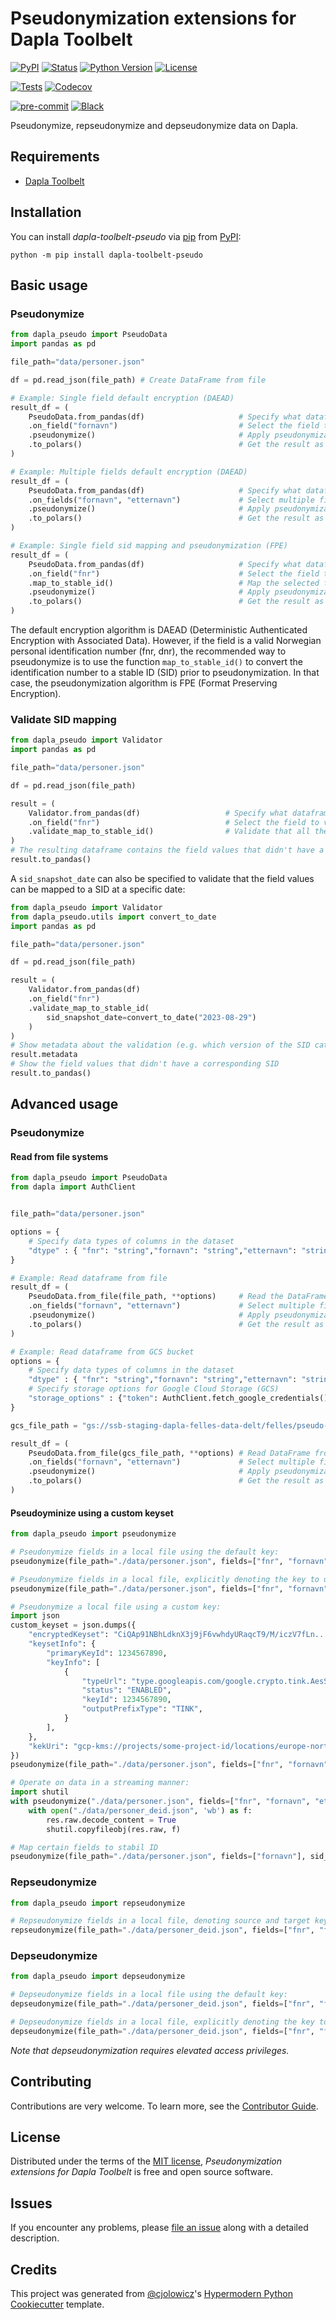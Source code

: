 # Pseudonymization extensions for Dapla Toolbelt

[![PyPI](https://img.shields.io/pypi/v/dapla-toolbelt-pseudo.svg)][pypi_]
[![Status](https://img.shields.io/pypi/status/dapla-toolbelt-pseudo.svg)][status]
[![Python Version](https://img.shields.io/pypi/pyversions/dapla-toolbelt-pseudo)][python version]
[![License](https://img.shields.io/pypi/l/dapla-toolbelt-pseudo)][license]

[![Tests](https://github.com/statisticsnorway/dapla-toolbelt-pseudo/workflows/Tests/badge.svg)][tests]
[![Codecov](https://codecov.io/gh/statisticsnorway/dapla-toolbelt-pseudo/branch/main/graph/badge.svg)][codecov]

[![pre-commit](https://img.shields.io/badge/pre--commit-enabled-brightgreen?logo=pre-commit&logoColor=white)][pre-commit]
[![Black](https://img.shields.io/badge/code%20style-black-000000.svg)][black]

[pypi_]: https://pypi.org/project/dapla-toolbelt-pseudo/
[status]: https://pypi.org/project/dapla-toolbelt-pseudo/
[python version]: https://pypi.org/project/dapla-toolbelt-pseudo
[tests]: https://github.com/statisticsnorway/dapla-toolbelt-pseudo/actions?workflow=Tests
[codecov]: https://app.codecov.io/gh/statisticsnorway/dapla-toolbelt-pseudo
[pre-commit]: https://github.com/pre-commit/pre-commit
[black]: https://github.com/psf/black

Pseudonymize, repseudonymize and depseudonymize data on Dapla.

## Requirements

- [Dapla Toolbelt](https://github.com/statisticsnorway/dapla-toolbelt)

## Installation

You can install _dapla-toolbelt-pseudo_ via [pip] from [PyPI]:

```console
python -m pip install dapla-toolbelt-pseudo
```

## Basic usage

### Pseudonymize

```python
from dapla_pseudo import PseudoData
import pandas as pd

file_path="data/personer.json"

df = pd.read_json(file_path) # Create DataFrame from file

# Example: Single field default encryption (DAEAD)
result_df = (
    PseudoData.from_pandas(df)                     # Specify what dataframe to use
    .on_field("fornavn")                           # Select the field to pseudonymize
    .pseudonymize()                                # Apply pseudonymization to the selected field
    .to_polars()                                   # Get the result as a polars dataframe
)

# Example: Multiple fields default encryption (DAEAD)
result_df = (
    PseudoData.from_pandas(df)                     # Specify what dataframe to use
    .on_fields("fornavn", "etternavn")             # Select multiple fields to pseudonymize
    .pseudonymize()                                # Apply pseudonymization to the selected fields
    .to_polars()                                   # Get the result as a polars dataframe
)

# Example: Single field sid mapping and pseudonymization (FPE)
result_df = (
    PseudoData.from_pandas(df)                     # Specify what dataframe to use
    .on_field("fnr")                               # Select the field to pseudonymize
    .map_to_stable_id()                            # Map the selected field to stable id
    .pseudonymize()                                # Apply pseudonymization to the selected fields
    .to_polars()                                   # Get the result as a polars dataframe
)
```

The default encryption algorithm is DAEAD (Deterministic Authenticated Encryption with Associated Data). However, if the
field is a valid Norwegian personal identification number (fnr, dnr), the recommended way to pseudonymize is to use
the function `map_to_stable_id()` to convert the identification number to a stable ID (SID) prior to pseudonymization.
In that case, the pseudonymization algorithm is FPE (Format Preserving Encryption).

### Validate SID mapping

```python
from dapla_pseudo import Validator
import pandas as pd

file_path="data/personer.json"

df = pd.read_json(file_path)

result = (
    Validator.from_pandas(df)                   # Specify what dataframe to use
    .on_field("fnr")                            # Select the field to validate
    .validate_map_to_stable_id()                # Validate that all the field values can be mapped to a SID
)
# The resulting dataframe contains the field values that didn't have a corresponding SID
result.to_pandas()
```

A `sid_snapshot_date` can also be specified to validate that the field values can be mapped to a SID at a specific date:

```python
from dapla_pseudo import Validator
from dapla_pseudo.utils import convert_to_date
import pandas as pd

file_path="data/personer.json"

df = pd.read_json(file_path)

result = (
    Validator.from_pandas(df)
    .on_field("fnr")
    .validate_map_to_stable_id(
        sid_snapshot_date=convert_to_date("2023-08-29")
    )
)
# Show metadata about the validation (e.g. which version of the SID catalog was used)
result.metadata
# Show the field values that didn't have a corresponding SID
result.to_pandas()
```

## Advanced usage

### Pseudonymize

#### Read from file systems

```python
from dapla_pseudo import PseudoData
from dapla import AuthClient


file_path="data/personer.json"

options = {
    # Specify data types of columns in the dataset
    "dtype" : { "fnr": "string","fornavn": "string","etternavn": "string","kjonn": "category","fodselsdato": "string"}
}

# Example: Read dataframe from file
result_df = (
    PseudoData.from_file(file_path, **options)     # Read the DataFrame from file
    .on_fields("fornavn", "etternavn")             # Select multiple fields to pseudonymize
    .pseudonymize()                                # Apply pseudonymization to the selected fields
    .to_polars()                                   # Get the result as a polars dataframe
)

# Example: Read dataframe from GCS bucket
options = {
    # Specify data types of columns in the dataset
    "dtype" : { "fnr": "string","fornavn": "string","etternavn": "string","kjonn": "category","fodselsdato": "string"},
    # Specify storage options for Google Cloud Storage (GCS)
    "storage_options" : {"token": AuthClient.fetch_google_credentials()}
}

gcs_file_path = "gs://ssb-staging-dapla-felles-data-delt/felles/pseudo-examples/andeby_personer.csv"

result_df = (
    PseudoData.from_file(gcs_file_path, **options) # Read DataFrame from GCS
    .on_fields("fornavn", "etternavn")             # Select multiple fields to pseudonymize
    .pseudonymize()                                # Apply pseudonymization to the selected fields
    .to_polars()                                   # Get the result as a polars dataframe
)
```

#### Pseudoyminize using a custom keyset

```python
from dapla_pseudo import pseudonymize

# Pseudonymize fields in a local file using the default key:
pseudonymize(file_path="./data/personer.json", fields=["fnr", "fornavn"])

# Pseudonymize fields in a local file, explicitly denoting the key to use:
pseudonymize(file_path="./data/personer.json", fields=["fnr", "fornavn"], key="ssb-common-key-1")

# Pseudonymize a local file using a custom key:
import json
custom_keyset = json.dumps({
    "encryptedKeyset": "CiQAp91NBhLdknX3j9jF6vwhdyURaqcT9/M/iczV7fLn...8XYFKwxiwMtCzDT6QGzCCCM=",
    "keysetInfo": {
        "primaryKeyId": 1234567890,
        "keyInfo": [
            {
                "typeUrl": "type.googleapis.com/google.crypto.tink.AesSivKey",
                "status": "ENABLED",
                "keyId": 1234567890,
                "outputPrefixType": "TINK",
            }
        ],
    },
    "kekUri": "gcp-kms://projects/some-project-id/locations/europe-north1/keyRings/some-keyring/cryptoKeys/some-kek-1",
})
pseudonymize(file_path="./data/personer.json", fields=["fnr", "fornavn"], key=custom_keyset)

# Operate on data in a streaming manner:
import shutil
with pseudonymize("./data/personer.json", fields=["fnr", "fornavn", "etternavn"], stream=True) as res:
    with open("./data/personer_deid.json", 'wb') as f:
        res.raw.decode_content = True
        shutil.copyfileobj(res.raw, f)

# Map certain fields to stabil ID
pseudonymize(file_path="./data/personer.json", fields=["fornavn"], sid_fields=["fnr"])
```

### Repseudonymize

```python
from dapla_pseudo import repseudonymize

# Repseudonymize fields in a local file, denoting source and target keys to use:
repseudonymize(file_path="./data/personer_deid.json", fields=["fnr", "fornavn"], source_key="ssb-common-key-1", target_key="ssb-common-key-2")
```

### Depseudonymize

```python
from dapla_pseudo import depseudonymize

# Depseudonymize fields in a local file using the default key:
depseudonymize(file_path="./data/personer_deid.json", fields=["fnr", "fornavn"])

# Depseudonymize fields in a local file, explicitly denoting the key to use:
depseudonymize(file_path="./data/personer_deid.json", fields=["fnr", "fornavn"], key="ssb-common-key-1")
```

_Note that depseudonymization requires elevated access privileges._

## Contributing

Contributions are very welcome.
To learn more, see the [Contributor Guide].

## License

Distributed under the terms of the [MIT license][license],
_Pseudonymization extensions for Dapla Toolbelt_ is free and open source software.

## Issues

If you encounter any problems,
please [file an issue] along with a detailed description.

## Credits

This project was generated from [@cjolowicz]'s [Hypermodern Python Cookiecutter] template.

[@cjolowicz]: https://github.com/cjolowicz
[pypi]: https://pypi.org/
[hypermodern python cookiecutter]: https://github.com/cjolowicz/cookiecutter-hypermodern-python
[file an issue]: https://github.com/statisticsnorway/dapla-toolbelt-pseudo/issues
[pip]: https://pip.pypa.io/

<!-- github-only -->

[license]: https://github.com/statisticsnorway/dapla-toolbelt-pseudo/blob/main/LICENSE
[contributor guide]: https://github.com/statisticsnorway/dapla-toolbelt-pseudo/blob/main/CONTRIBUTING.md
[command-line reference]: https://statisticsnorway.github.io/dapla-toolbelt-pseudo
